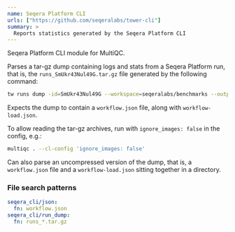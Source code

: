 ```yaml
---
name: Seqera Platform CLI
urls: ["https://github.com/seqeralabs/tower-cli"]
summary: >
  Reports statistics generated by the Seqera Platform CLI
---
```


Seqera Platform CLI module for MultiQC.

Parses a tar-gz dump containing logs and stats from a Seqera Platform run, that is,
the `runs_SmUkr43Nul49G.tar.gz` file generated by the following command:

```sh
tw runs dump -id=SmUkr43Nul49G --workspace=seqeralabs/benchmarks --output=runs_SmUkr43Nul49G.tar.gz
```

Expects the dump to contain a `workflow.json` file, along with `workflow-load.json`.

To allow reading the tar-gz archives, run with `ignore_images: false` in the config, e.g.:

```sh
multiqc . --cl-config 'ignore_images: false'
```

Can also parse an uncompressed version of the dump, that is, a `workflow.json` file
and a `workflow-load.json` sitting together in a directory.

### File search patterns

```yaml
seqera_cli/json:
  fn: workflow.json
seqera_cli/run_dump:
  fn: runs_*.tar.gz
```
